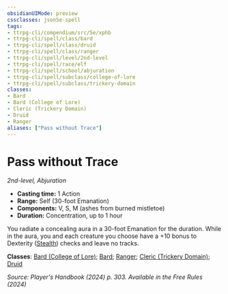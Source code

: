 ```yaml
---
obsidianUIMode: preview
cssclasses: json5e-spell
tags:
- ttrpg-cli/compendium/src/5e/xphb
- ttrpg-cli/spell/class/bard
- ttrpg-cli/spell/class/druid
- ttrpg-cli/spell/class/ranger
- ttrpg-cli/spell/level/2nd-level
- ttrpg-cli/spell/race/elf
- ttrpg-cli/spell/school/abjuration
- ttrpg-cli/spell/subclass/college-of-lore
- ttrpg-cli/spell/subclass/trickery-domain
classes:
- Bard
- Bard (College of Lore)
- Cleric (Trickery Domain)
- Druid
- Ranger
aliases: ["Pass without Trace"]
---
```

# Pass without Trace
*2nd-level, Abjuration*  


- **Casting time:** 1 Action
- **Range:** Self (30-foot Emanation)
- **Components:** V, S, M (ashes from burned mistletoe)
- **Duration:** Concentration, up to 1 hour

You radiate a concealing aura in a 30-foot Emanation for the duration. While in the aura, you and each creature you choose have a +10 bonus to Dexterity ([Stealth](3-Mechanics/CLI/rules/skills.md#Stealth)) checks and leave no tracks.

**Classes**: [Bard (College of Lore)](3-Mechanics/CLI/lists/list-spells-classes-bard-xphb-college-of-lore-xphb.md "subclass=XPHB;class=XPHB"); [Bard](3-Mechanics/CLI/lists/list-spells-classes-bard.md); [Ranger](3-Mechanics/CLI/lists/list-spells-classes-ranger.md); [Cleric (Trickery Domain)](3-Mechanics/CLI/lists/list-spells-classes-cleric-xphb-trickery-domain-xphb.md "subclass=XPHB;class=XPHB"); [Druid](3-Mechanics/CLI/lists/list-spells-classes-druid.md)

*Source: Player's Handbook (2024) p. 303. Available in the Free Rules (2024)*